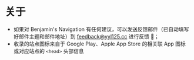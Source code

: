 # 关于

- 如果对 Benjamin's Navigation 有任何建议，可以发送反馈邮件（已自动填写好邮件主题和邮件地址）到 <a href="mailto:feedback@yyl125.cc?subject=Benjamin's%20Navigation%20%E9%97%AE%E9%A2%98%E5%8F%8D%E9%A6%88" target="_blank">feedback@yyl125.cc</a> 进行反馈 👏；
- 收录的站点图标来自于 Google Play、Apple App Store 的相关联 App 图标或对应站点的 `<head>` 头部信息